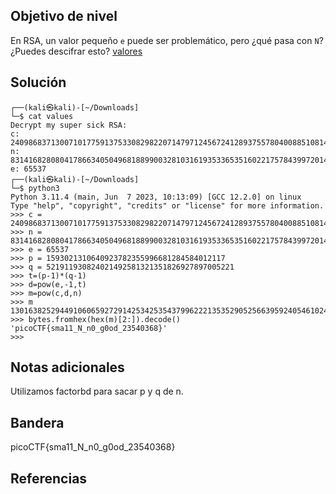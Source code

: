 ## Objetivo de nivel
En RSA, un valor pequeño `e` puede ser problemático, pero ¿qué pasa con `N`? ¿Puedes descifrar esto? [valores](https://mercury.picoctf.net/static/38f30029ab93478310e906d3d084a4c1/values)

## Solución
``` shell
┌──(kali㉿kali)-[~/Downloads]
└─$ cat values
Decrypt my super sick RSA:
c: 240986837130071017759137533082982207147971245672412893755780400885108149004760496
n: 831416828080417866340504968188990032810316193533653516022175784399720141076262857
e: 65537                                                                                  
┌──(kali㉿kali)-[~/Downloads]
└─$ python3
Python 3.11.4 (main, Jun  7 2023, 10:13:09) [GCC 12.2.0] on linux
Type "help", "copyright", "credits" or "license" for more information.
>>> c = 240986837130071017759137533082982207147971245672412893755780400885108149004760496
>>> n = 831416828080417866340504968188990032810316193533653516022175784399720141076262857
>>> e = 65537
>>> p = 1593021310640923782355996681284584012117
>>> q = 521911930824021492581321351826927897005221
>>> t=(p-1)*(q-1)
>>> d=pow(e,-1,t)
>>> m=pow(c,d,n)
>>> m
13016382529449106065927291425342535437996222135352905256639592405461024281868413
>>> bytes.fromhex(hex(m)[2:]).decode()
'picoCTF{sma11_N_n0_g0od_23540368}'
>>> 
```

## Notas adicionales
Utilizamos factorbd para sacar p y q de n.

## Bandera
picoCTF{sma11_N_n0_g0od_23540368}

## Referencias

